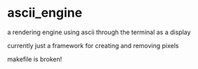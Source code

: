 # ascii_engine
a rendering engine using ascii through the terminal as a display

currently just a framework for creating and removing pixels

makefile is broken!
